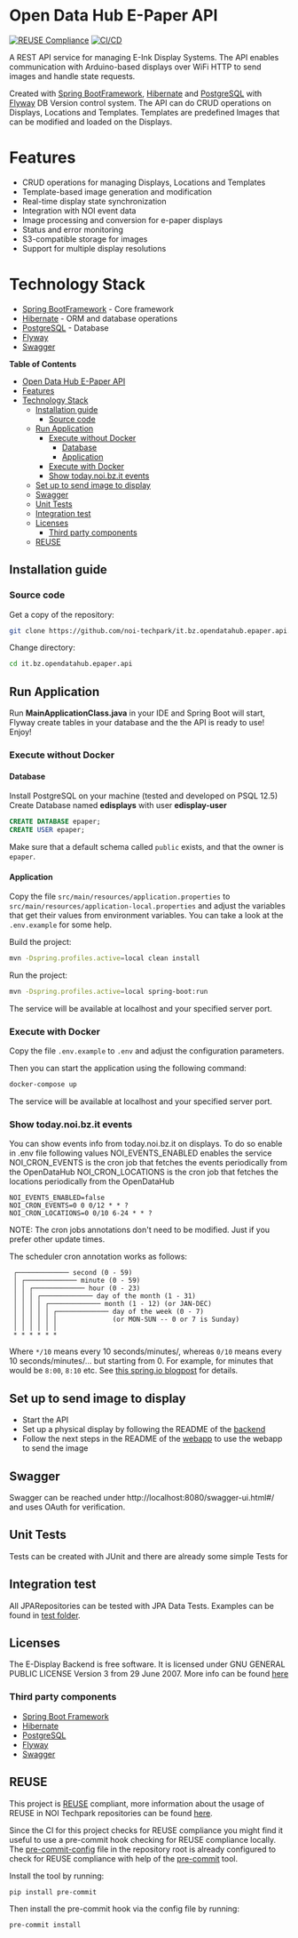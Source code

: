<!--
SPDX-FileCopyrightText: NOI Techpark <digital@noi.bz.it>

SPDX-License-Identifier: CC0-1.0
-->

# Open Data Hub E-Paper API

[![REUSE Compliance](https://github.com/noi-techpark/it.bz.opendatahub.epaper.api/actions/workflows/reuse.yml/badge.svg)](https://github.com/noi-techpark/odh-docs/wiki/REUSE#badges)
[![CI/CD](https://github.com/noi-techpark/it.bz.opendatahub.epaper.api/actions/workflows/main.yml/badge.svg)](https://github.com/noi-techpark/it.bz.opendatahub.epaper.api/actions/workflows/main.yml)

A REST API service for managing E-Ink Display Systems. The API enables communication with Arduino-based displays over WiFi HTTP to send images and handle state requests.

Created with [Spring BootFramework](https://spring.io/projects/spring-boot),
[Hibernate](https://hibernate.org/) and
[PostgreSQL](https://www.postgresql.org/) with [Flyway](https://flywaydb.org/)
DB Version control system. The API can do CRUD operations on Displays,
Locations and Templates. Templates are predefined Images that can be modified and loaded on the Displays.

# Features
- CRUD operations for managing Displays, Locations and Templates
- Template-based image generation and modification
- Real-time display state synchronization
- Integration with NOI event data
- Image processing and conversion for e-paper displays
- Status and error monitoring
- S3-compatible storage for images
- Support for multiple display resolutions

# Technology Stack
- [Spring BootFramework](https://spring.io/projects/spring-boot) - Core framework
- [Hibernate](https://hibernate.org/) - ORM and database operations
- [PostgreSQL](https://www.postgresql.org/) - Database
- [Flyway](https://flywaydb.org/)
- [Swagger]()

**Table of Contents**
- [Open Data Hub E-Paper API](#open-data-hub-e-paper-api)
- [Features](#features)
- [Technology Stack](#technology-stack)
	- [Installation guide](#installation-guide)
		- [Source code](#source-code)
	- [Run Application](#run-application)
		- [Execute without Docker](#execute-without-docker)
			- [Database](#database)
			- [Application](#application)
		- [Execute with Docker](#execute-with-docker)
		- [Show today.noi.bz.it events](#show-todaynoibzit-events)
	- [Set up to send image to display](#set-up-to-send-image-to-display)
	- [Swagger](#swagger)
	- [Unit Tests](#unit-tests)
	- [Integration test](#integration-test)
	- [Licenses](#licenses)
		- [Third party components](#third-party-components)
	- [REUSE](#reuse)


## Installation guide

### Source code

Get a copy of the repository:

```bash
git clone https://github.com/noi-techpark/it.bz.opendatahub.epaper.api.git
```

Change directory:

```bash
cd it.bz.opendatahub.epaper.api
```

## Run Application
Run **MainApplicationClass.java** in your IDE and Spring Boot will start, Flyway create tables in your database and the the API is ready to use! Enjoy!

### Execute without Docker

#### Database
Install PostgreSQL on your machine (tested and developed on PSQL 12.5)
Create Database named **edisplays** with user **edisplay-user**
```sql
CREATE DATABASE epaper;
CREATE USER epaper;
```

Make sure that a default schema called `public` exists, and that the owner is `epaper`.

#### Application
Copy the file `src/main/resources/application.properties` to `src/main/resources/application-local.properties` and adjust the variables that get their values from environment variables. You can take a look at the `.env.example` for some help.

Build the project:

```bash
mvn -Dspring.profiles.active=local clean install
```

Run the project:

```bash
mvn -Dspring.profiles.active=local spring-boot:run
```

The service will be available at localhost and your specified server port.

### Execute with Docker

Copy the file `.env.example` to `.env` and adjust the configuration parameters.

Then you can start the application using the following command:

```bash
docker-compose up
```

The service will be available at localhost and your specified server port.

### Show today.noi.bz.it events

You can show events info from today.noi.bz.it on displays. To do so enable in .env file following values
NOI_EVENTS_ENABLED enables the service
NOI_CRON_EVENTS is the cron job that fetches the events periodically from the OpenDataHub
NOI_CRON_LOCATIONS is the cron job that fetches the locations periodically from the OpenDataHub

```
NOI_EVENTS_ENABLED=false
NOI_CRON_EVENTS=0 0 0/12 * * ?
NOI_CRON_LOCATIONS=0 0/10 6-24 * * ?
```
NOTE: The cron jobs annotations don't need to be modified. Just if you prefer other update times.

The scheduler cron annotation works as follows:
```
 ┌───────────── second (0 - 59)
 │ ┌───────────── minute (0 - 59)
 │ │ ┌───────────── hour (0 - 23)
 │ │ │ ┌───────────── day of the month (1 - 31)
 │ │ │ │ ┌───────────── month (1 - 12) (or JAN-DEC)
 │ │ │ │ │ ┌───────────── day of the week (0 - 7)
 │ │ │ │ │ │              (or MON-SUN -- 0 or 7 is Sunday)
 │ │ │ │ │ │
 * * * * * *
```

Where `*/10` means every 10 seconds/minutes/, whereas `0/10` means every 10
seconds/minutes/... but starting from 0. For example, for minutes that would be
`8:00`, `8:10` etc. See [this spring.io
blogpost](https://spring.io/blog/2020/11/10/new-in-spring-5-3-improved-cron-expressions)
for details.

## Set up to send image to display

- Start the API
- Set up a physical display by following the README of the [backend](https://github.com/noi-techpark/e-ink-displays-backend)
- Follow the next steps in the README of the [webapp](https://github.com/noi-techpark/e-ink-displays-webapp) to use the webapp to send the image

## Swagger

Swagger can be reached under http://localhost:8080/swagger-ui.html#/ and uses OAuth for verification.

## Unit Tests

Tests can be created with JUnit and there are already some simple Tests for

## Integration test
All JPARepositories can be tested with JPA Data Tests. Examples can be found in [test folder](https://github.com/noi-techpark/e-ink-displays-api/tree/development/src/test/java).

## Licenses
The E-Display Backend is free software. It is licensed under GNU GENERAL
PUBLIC LICENSE Version 3 from 29 June 2007.
More info can be found [here](https://www.gnu.org/licenses/gpl-3.0.en.html)

### Third party components
- [Spring Boot Framework](https://spring.io/projects/spring-boot)
- [Hibernate](https://hibernate.org/)
- [PostgreSQL](https://www.postgresql.org/)
- [Flyway](https://flywaydb.org/)
- [Swagger](https://swagger.io/)

## REUSE

This project is [REUSE](https://reuse.software) compliant, more information about the usage of REUSE in NOI Techpark repositories can be found [here](https://github.com/noi-techpark/odh-docs/wiki/Guidelines-for-developers-and-licenses#guidelines-for-contributors-and-new-developers).

Since the CI for this project checks for REUSE compliance you might find it useful to use a pre-commit hook checking for REUSE compliance locally. The [pre-commit-config](.pre-commit-config.yaml) file in the repository root is already configured to check for REUSE compliance with help of the [pre-commit](https://pre-commit.com) tool.

Install the tool by running:
```bash
pip install pre-commit
```
Then install the pre-commit hook via the config file by running:
```bash
pre-commit install
```
